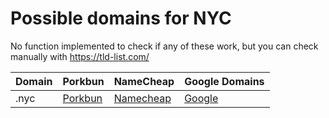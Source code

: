 # Possible domains for NYC

No function implemented to check if any of these work, but you can check manually with https://tld-list.com/

| Domain | Porkbun | NameCheap | Google Domains |
|---|---|---|---|
| .nyc | [Porkbun](https://porkbun.com/checkout/search?prb=e814663da1&tlds=&idnLanguage=&search=search&q=.nyc) | [Namecheap](https://www.namecheap.com/domains/registration/results/?domain=.nyc) | [Google](https://domains.google.com/registrar/search?searchTerm=.nyc) |
